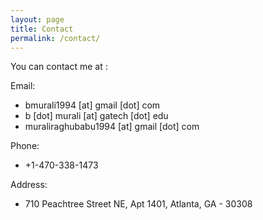 ```yaml
---
layout: page
title: Contact
permalink: /contact/
---
```


You can contact me at : 

Email: 

- bmurali1994 [at] gmail [dot] com
- b [dot] murali [at] gatech [dot] edu
- muraliraghubabu1994 [at] gmail [dot] com

Phone: 
- +1-470-338-1473

Address: 
- 710 Peachtree Street NE, Apt 1401, Atlanta, GA - 30308